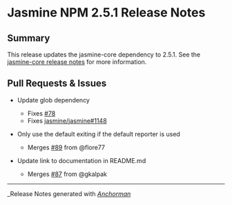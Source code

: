 # Jasmine NPM 2.5.1 Release Notes

## Summary

This release updates the jasmine-core dependency to 2.5.1. See the
[jasmine-core release notes](https://github.com/pivotal/jasmine/blob/master/release_notes/2.5.1.md)
for more information.

## Pull Requests & Issues

* Update glob dependency
  - Fixes [#78](https://github.com/jasmine/jasmine-npm/issues/78)
  - Fixes [jasmine/jasmine#1148](https://github.com/jasmine/jasmine/issues/1148)

* Only use the default exiting if the default reporter is used
  - Merges [#89](https://github.com/jasmine/jasmine-npm/issues/89) from @flore77

* Update link to documentation in README.md
  - Merges [#87](https://github.com/jasmine/jasmine-npm/issues/87) from @gkalpak


------

_Release Notes generated with _[Anchorman](http://github.com/infews/anchorman)_
